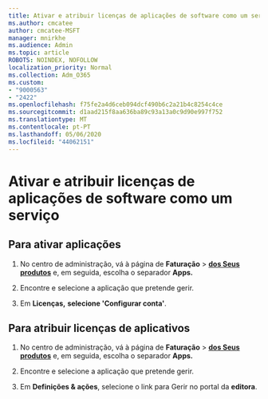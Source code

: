 ```yaml
---
title: Ativar e atribuir licenças de aplicações de software como um serviço
ms.author: cmcatee
author: cmcatee-MSFT
manager: mnirkhe
ms.audience: Admin
ms.topic: article
ROBOTS: NOINDEX, NOFOLLOW
localization_priority: Normal
ms.collection: Adm_O365
ms.custom:
- "9000563"
- "2422"
ms.openlocfilehash: f75fe2a4d6ceb094dcf490b6c2a21b4c8254c4ce
ms.sourcegitcommit: d1aad215f8aa636ba89c93a13a0c9d90e997f752
ms.translationtype: MT
ms.contentlocale: pt-PT
ms.lasthandoff: 05/06/2020
ms.locfileid: "44062151"
---
```

# <a name="activate-and-assign-software-as-a-service-app-licenses"></a>Ativar e atribuir licenças de aplicações de software como um serviço 

## <a name="to-activate-apps"></a>Para ativar aplicações

1. No centro de administração, vá à página de **Faturação** > **[dos Seus produtos](https://go.microsoft.com/fwlink/p/?linkid=842054)** e, em seguida, escolha o separador **Apps.**

2. Encontre e selecione a aplicação que pretende gerir.

3. Em **Licenças,** **selecione 'Configurar conta'**.  

## <a name="to-assign-app-licenses"></a>Para atribuir licenças de aplicativos

1. No centro de administração, vá à página de **Faturação** > **[dos Seus produtos](https://go.microsoft.com/fwlink/p/?linkid=842054)** e, em seguida, escolha o separador **Apps.**

2. Encontre e selecione a aplicação que pretende gerir.  

3. Em **Definições & ações**, selecione o link para Gerir no portal da **editora**.